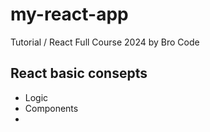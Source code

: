 # my-react-app
 Tutorial / React Full Course 2024 by Bro Code

 ## React basic consepts
  - Logic
  - Components
  - 
